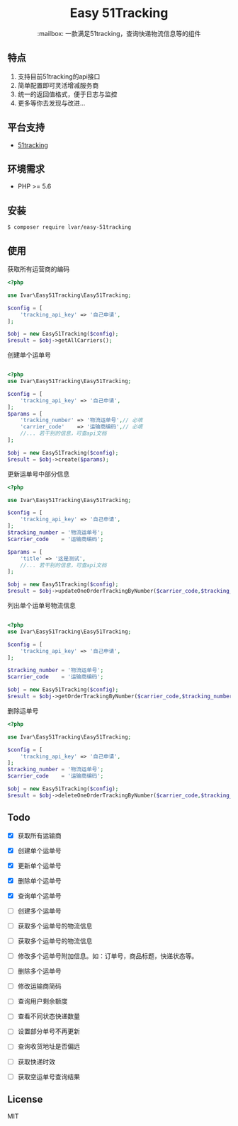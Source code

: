 <h1 align="center">Easy 51Tracking</h1>

<p align="center">:mailbox: 一款满足51tracking，查询快递物流信息等的组件</p>



## 特点

1. 支持目前51tracking的api接口
1. 简单配置即可灵活增减服务商
1. 统一的返回值格式，便于日志与监控
1. 更多等你去发现与改进...

## 平台支持

- [51tracking](https://www.51tracking.com/)

## 环境需求

- PHP >= 5.6

## 安装

```shell
$ composer require lvar/easy-51tracking
```

## 使用

获取所有运营商的编码
```php
<?php

use Ivar\Easy51Tracking\Easy51Tracking;

$config = [
    'tracking_api_key' => '自己申请',
];

$obj = new Easy51Tracking($config);
$result = $obj->getAllCarriers();

```

创建单个运单号

```php

<?php
use Ivar\Easy51Tracking\Easy51Tracking;

$config = [
    'tracking_api_key' => '自己申请',
];
$params = [
    'tracking_number' => '物流运单号',// 必填
    'carrier_code'    => '运输商编码',// 必填
    //... 若干别的信息，可查api文档
];

$obj = new Easy51Tracking($config);
$result = $obj->create($params);

```

更新运单号中部分信息
```php
<?php

use Ivar\Easy51Tracking\Easy51Tracking;

$config = [
    'tracking_api_key' => '自己申请',
];
$tracking_number = '物流运单号';
$carrier_code    = '运输商编码';

$params = [
    'title' => '这是测试',
    //... 若干别的信息，可查api文档
];

$obj = new Easy51Tracking($config);
$result = $obj->updateOneOrderTrackingByNumber($carrier_code,$tracking_number,$params);

```

列出单个运单号物流信息
```php

<?php
use Ivar\Easy51Tracking\Easy51Tracking;

$config = [
    'tracking_api_key' => '自己申请',
];

$tracking_number = '物流运单号';
$carrier_code    = '运输商编码';

$obj = new Easy51Tracking($config);
$result = $obj->getOrderTrackingByNumber($carrier_code,$tracking_number);

```

删除运单号
```php
<?php

use Ivar\Easy51Tracking\Easy51Tracking;

$config = [
    'tracking_api_key' => '自己申请',
];
$tracking_number = '物流运单号';
$carrier_code    = '运输商编码';

$obj = new Easy51Tracking($config);
$result = $obj->deleteOneOrderTrackingByNumber($carrier_code,$tracking_number);
```

## Todo
- [x] 获取所有运输商
- [x] 创建单个运单号
- [x] 更新单个运单号
- [x] 删除单个运单号
- [x] 查询单个运单号
- [ ] 创建多个运单号
- [ ] 获取多个运单号的物流信息
- [ ] 获取多个运单号的物流信息
- [ ] 修改多个运单号附加信息。如：订单号，商品标题，快递状态等。
- [ ] 删除多个运单号
- [ ] 修改运输商简码
- [ ] 查询用户剩余额度
- [ ] 查看不同状态快递数量
- [ ] 设置部分单号不再更新
- [ ] 查询收货地址是否偏远
- [ ] 获取快递时效
- [ ] 获取空运单号查询结果
 

## License

MIT
